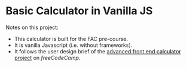 # Basic Calculator in Vanilla JS

Notes on this project:

* This calculator is built for the FAC pre-course.
* It is vanilla Javascript (i.e. without frameworks).
* It follows the user design brief of the [advanced front end calculator project](https://www.freecodecamp.org/learn/front-end-libraries/front-end-libraries-projects/build-a-javascript-calculator) on *freeCodeCamp*.
